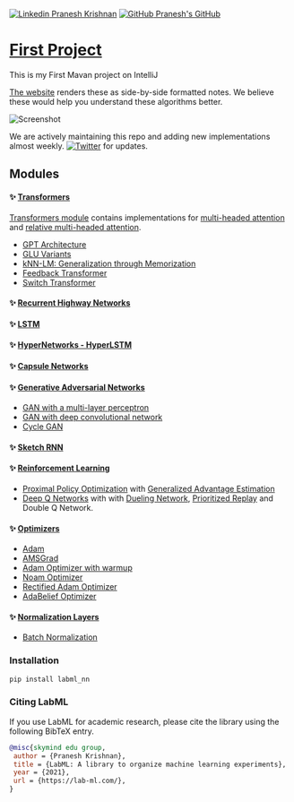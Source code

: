 <!--[![Pranesh Krishnan](https://img.shields.io/badge/slack-chat-green.svg?logo=slack)](https://join.slack.com/t/labforml/shared_invite/zt-egj9zvq9-Dl3hhZqobexgT7aVKnD14g/)-->
[![Linkedin](https://i.stack.imgur.com/gVE0j.png) Pranesh Krishnan](https://www.linkedin.com/in/dr-pranesh-krishnan)
[![GitHub](https://i.stack.imgur.com/tskMh.png) Pranesh's GitHub](https://github.com/drpraneshkrishnan)

<!-- [![Twitter](https://img.shields.io/twitter/follow/labmlai?style=social)](https://twitter.com/labmlai)-->

# [First Project](https://nn.labml.ai/index.html)

This is my First Mavan project on IntelliJ

[The website](https://nn.labml.ai/index.html)
renders these as side-by-side formatted notes.
We believe these would help you understand these algorithms better.

![Screenshot](https://github.com/lab-ml/nn/blob/master/images/dqn.png)

We are actively maintaining this repo and adding new
implementations almost weekly.
[![Twitter](https://img.shields.io/twitter/follow/labmlai?style=social)](https://twitter.com/labmlai) for updates.

## Modules

#### ✨ [Transformers](https://nn.labml.ai/transformers/index.html)

[Transformers module](https://nn.labml.ai/transformers/index.html)
contains implementations for
[multi-headed attention](https://nn.labml.ai/transformers/mha.html)
and
[relative multi-headed attention](https://nn.labml.ai/transformers/relative_mha.html).

* [GPT Architecture](https://nn.labml.ai/transformers/gpt/index.html)
* [GLU Variants](https://nn.labml.ai/transformers/glu_variants/simple.html)
* [kNN-LM: Generalization through Memorization](https://nn.labml.ai/transformers/knn)
* [Feedback Transformer](https://nn.labml.ai/transformers/feedback/index.html)
* [Switch Transformer](https://nn.labml.ai/transformers/switch/index.html)

#### ✨ [Recurrent Highway Networks](https://nn.labml.ai/recurrent_highway_networks/index.html)

#### ✨ [LSTM](https://nn.labml.ai/lstm/index.html)

#### ✨ [HyperNetworks - HyperLSTM](https://nn.labml.ai/hypernetworks/hyper_lstm.html)

#### ✨ [Capsule Networks](https://nn.labml.ai/capsule_networks/index.html)

#### ✨ [Generative Adversarial Networks](https://nn.labml.ai/gan/index.html)
* [GAN with a multi-layer perceptron](https://nn.labml.ai/gan/simple_mnist_experiment.html)
* [GAN with deep convolutional network](https://nn.labml.ai/gan/dcgan.html)
* [Cycle GAN](https://nn.labml.ai/gan/cycle_gan.html)

#### ✨ [Sketch RNN](https://nn.labml.ai/sketch_rnn/index.html)

#### ✨ [Reinforcement Learning](https://nn.labml.ai/rl/index.html)
* [Proximal Policy Optimization](https://nn.labml.ai/rl/ppo/index.html) with
  [Generalized Advantage Estimation](https://nn.labml.ai/rl/ppo/gae.html)
* [Deep Q Networks](https://nn.labml.ai/rl/dqn/index.html) with
  with [Dueling Network](https://nn.labml.ai/rl/dqn/model.html),
  [Prioritized Replay](https://nn.labml.ai/rl/dqn/replay_buffer.html)
  and Double Q Network.

#### ✨ [Optimizers](https://nn.labml.ai/optimizers/index.html)
* [Adam](https://nn.labml.ai/optimizers/adam.html)
* [AMSGrad](https://nn.labml.ai/optimizers/amsgrad.html)
* [Adam Optimizer with warmup](https://nn.labml.ai/optimizers/adam_warmup.html)
* [Noam Optimizer](https://nn.labml.ai/optimizers/noam.html)
* [Rectified Adam Optimizer](https://nn.labml.ai/optimizers/radam.html)
* [AdaBelief Optimizer](https://nn.labml.ai/optimizers/ada_belief.html)

#### ✨ [Normalization Layers](https://nn.labml.ai/normalization/index.html)
* [Batch Normalization](https://nn.labml.ai/normalization/batch_norm/index.html)

### Installation

```bash
pip install labml_nn
```

### Citing LabML

If you use LabML for academic research, please cite the library using the following BibTeX entry.

```bibtex
@misc{skymind edu group,
 author = {Pranesh Krishnan},
 title = {LabML: A library to organize machine learning experiments},
 year = {2021},
 url = {https://lab-ml.com/},
}
```
